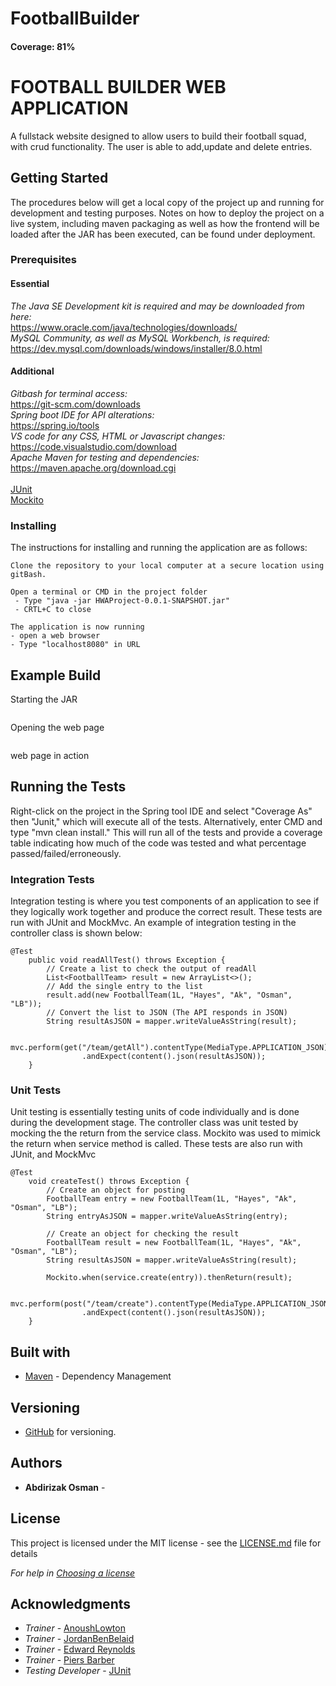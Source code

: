 # FootballBuilder
#### Coverage: 81%
# FOOTBALL BUILDER WEB APPLICATION

A fullstack website designed to allow users to build their football squad, with crud functionality. The user is able to add,update and delete entries.


## Getting Started
The procedures below will get a local copy of the project up and running for development and testing purposes. Notes on how to deploy the project on a live system, including maven packaging as well as how the frontend will be loaded after the JAR has been executed, can be found under deployment.

### Prerequisites
#### Essential
*The Java SE Development kit is required and may be downloaded from here:*
<br>https://www.oracle.com/java/technologies/downloads/<br>
*MySQL Community, as well as MySQL Workbench, is required:*
<br>https://dev.mysql.com/downloads/windows/installer/8.0.html <br>

#### Additional
*Gitbash for terminal access:*
 <br>https://git-scm.com/downloads <br>
*Spring boot IDE for API alterations:*
<br>https://spring.io/tools <br>
*VS code for any CSS, HTML or Javascript changes:*
<br>https://code.visualstudio.com/download <br>
*Apache Maven for testing and dependencies:*
 <br>https://maven.apache.org/download.cgi <br>
 <br>[JUnit](https://mvnrepository.com/artifact/junit/junit) <br>
        [Mockito](https://mvnrepository.com/artifact/org.mockito/mockito-core) <br>




### Installing
The instructions for installing and running the application are as follows:
```
Clone the repository to your local computer at a secure location using gitBash.
```

```
Open a terminal or CMD in the project folder
 - Type "java -jar HWAProject-0.0.1-SNAPSHOT.jar"
 - CRTL+C to close
```

```
The application is now running
- open a web browser
- Type "localhost8080" in URL
```
## Example Build
Starting the JAR

<img src="./HWAProject/src/main/resources/static/imgs/JARterminal.png" alt="">

Opening the web page

<img src="./HWAProject/src/main/resources/static/imgs/WebPage.png" alt="">

web page in action 
## Running the Tests
Right-click on the project in the Spring tool IDE and select "Coverage As" then "Junit," which will execute all of the tests. Alternatively, enter CMD and type "mvn clean install." This will run all of the tests and provide a coverage table indicating how much of the code was tested and what percentage passed/failed/erroneously.

### Integration Tests
Integration testing is where you test components of an application to see if they logically work together and produce the correct result.
These tests are run with JUnit and MockMvc.
An example of integration testing in the controller class is shown below:

```
@Test
	public void readAllTest() throws Exception {
		// Create a list to check the output of readAll
		List<FootballTeam> result = new ArrayList<>();
		// Add the single entry to the list
		result.add(new FootballTeam(1L, "Hayes", "Ak", "Osman", "LB"));
		// Convert the list to JSON (The API responds in JSON)
		String resultAsJSON = mapper.writeValueAsString(result);

		mvc.perform(get("/team/getAll").contentType(MediaType.APPLICATION_JSON))
				.andExpect(content().json(resultAsJSON));
	}
```
### Unit Tests
Unit testing is essentially testing units of code individually and is done during the development stage.
The controller class was unit tested by mocking the the return from the service class. Mockito was used to mimick the return when service method is called. These tests are also run with JUnit, and MockMvc

```
@Test
	void createTest() throws Exception {
		// Create an object for posting
		FootballTeam entry = new FootballTeam(1L, "Hayes", "Ak", "Osman", "LB");
		String entryAsJSON = mapper.writeValueAsString(entry);

		// Create an object for checking the result
		FootballTeam result = new FootballTeam(1L, "Hayes", "Ak", "Osman", "LB");
		String resultAsJSON = mapper.writeValueAsString(result);

		Mockito.when(service.create(entry)).thenReturn(result);

		mvc.perform(post("/team/create").contentType(MediaType.APPLICATION_JSON).content(entryAsJSON))
				.andExpect(content().json(resultAsJSON));
	}

```

## Built with
* [Maven](https://maven.apache.org/) - Dependency Management

## Versioning
* [GitHub](https://github.com/) for versioning.

## Authors
* **Abdirizak Osman** - 

## License

This project is licensed under the MIT license - see the [LICENSE.md](LICENSE.md) file for details 

*For help in [Choosing a license](https://choosealicense.com/)*

## Acknowledgments

* *Trainer* - [AnoushLowton](https://github.com/ALowtonQA)
* *Trainer* - [JordanBenBelaid](https://github.com/jordanbenbelaid)
* *Trainer* - [Edward Reynolds](https://github.com/Edrz-96)
* *Trainer* - [Piers Barber](https://github.com/PCMBarber)
* *Testing Developer* - [JUnit](https://junit.org/junit5/docs/current/user-guide/#running-tests)
